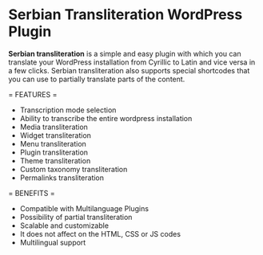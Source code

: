 # Serbian Transliteration WordPress Plugin
**Serbian transliteration** is a simple and easy plugin with which you can translate your WordPress installation from Cyrillic to Latin and vice versa in a few clicks. Serbian transliteration also supports special shortcodes that you can use to partially translate parts of the content.

= FEATURES =

* Transcription mode selection
* Ability to transcribe the entire wordpress installation
* Media transliteration
* Widget transliteration
* Menu transliteration
* Plugin transliteration
* Theme transliteration
* Custom taxonomy transliteration
* Permalinks transliteration

= BENEFITS =

* Compatible with Multilanguage Plugins
* Possibility of partial transliteration
* Scalable and customizable
* It does not affect on the HTML, CSS or JS codes
* Multilingual support